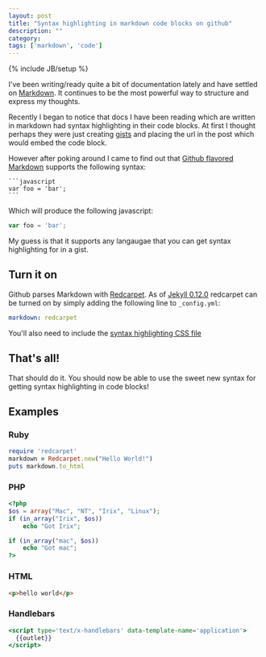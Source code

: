 ```yaml
---
layout: post
title: "Syntax highlighting in markdown code blocks on github"
description: ""
category: 
tags: ['markdown', 'code']
---
```

{% include JB/setup %}

I've been writing/ready quite a bit of documentation lately and have settled on
[Markdown](http://daringfireball.net/projects/markdown/). It continues to be the
most powerful way to structure and express my thoughts.

Recently I began to notice that docs I have been reading which are written in
markdown had syntax highlighting in their code blocks. At first I thought
perhaps they were just creating [gists](gist.github.com) and placing the url in
the post which would embed the code block. 

However after poking around I came to find out that [Github flavored Markdown](https://help.github.com/articles/github-flavored-markdown)
supports the following syntax:

    ```javascript
    var foo = 'bar';
    ```

Which will produce the following javascript:

```javascript
var foo = 'bar';
```

My guess is that it supports any langaugae that you can get syntax highlighting
for in a gist.

## Turn it on

Github parses Markdown with [Redcarpet](https://github.com/vmg/redcarpet). As of
[Jekyll 0.12.0](https://github.com/mojombo/jekyll) redcarpet can be turned on by
simply adding the following line to `_config.yml`:

````yaml
markdown: redcarpet
````

You'll also need to include the [syntax highlighting CSS file](https://gist.github.com/robsimmons/1172277/raw/3eadd9e60c5cc74fbed0f249bad5eb61defaf463/gh-like.css)

## That's all!

That should do it. You should now be able to use the sweet new syntax for
getting syntax highlighting in code blocks!

## Examples

### Ruby

```ruby
require 'redcarpet'
markdown = Redcarpet.new("Hello World!")
puts markdown.to_html
```

### PHP

```php
<?php
$os = array("Mac", "NT", "Irix", "Linux");
if (in_array("Irix", $os))
    echo "Got Irix";

if (in_array("mac", $os))
    echo "Got mac";
?>
```

### HTML

```html
<p>hello world</p>
```

### Handlebars

```handlebars
<script type='text/x-handlebars' data-template-name='application'>
  {{outlet}}
</script>
```
